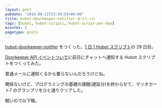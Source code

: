 ```yaml
---
layout: post
pubdate: "2014-08-11T23:59:59+09:00"
title: hubot-doorkeeper-notifier をつくった
tags: [hubot, hubot-scripts, hubot-script-per-day]
minutes: 5
pagetype: posts
---
```

[hubot-doorkeeper-notifier][gh:bouzuya/hubot-doorkeeper-notifier] をつくった。[1 日 1 Hubot スクリプト][hubot-script-per-day]の 29 日目。

[Doorkeeper API イベントついで][2014-08-08]に前日にチャットへ通知する Hubot スクリプトをつくってみた。

普通メールに通知くるから要らないんだろうけどね。

関係ないけど、プログラミングの基礎の課題(遅延分)を終わらせて、マリオカート7 のグランプリをひと通りクリアした。

眠いので以下略。

[gh:bouzuya/hubot-doorkeeper-notifier]: https://github.com/bouzuya/hubot-doorkeeper-notifier
[hubot-script-per-day]: http://blog.bouzuya.net/posts?tags=hubot-script-per-day
[2014-08-08]: http://blog.bouzuya.net/2014/08/08/
